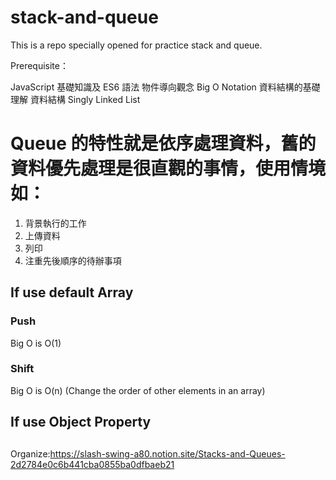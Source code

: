 # stack-and-queue

This is a repo specially opened for practice stack and queue.

Prerequisite：

JavaScript 基礎知識及 ES6 語法
物件導向觀念
Big O Notation
資料結構的基礎理解
資料結構 Singly Linked List

# Queue 的特性就是依序處理資料，舊的資料優先處理是很直觀的事情，使用情境如：

1. 背景執行的工作
2. 上傳資料
3. 列印
4. 注重先後順序的待辦事項

## If use default Array

### Push
Big O is O(1)

### Shift
Big O is O(n)
(Change the order of other elements in an array)

## If use Object Property



## 

Organize:https://slash-swing-a80.notion.site/Stacks-and-Queues-2d2784e0c6b441cba0855ba0dfbaeb21